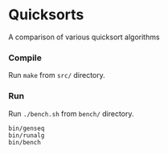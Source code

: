 # Quicksorts
A comparison of various quicksort algorithms


### Compile
Run `make` from `src/` directory.


### Run
Run `./bench.sh` from `bench/` directory.

```bin/genseq```  
```bin/runalg```  
```bin/bench```  
